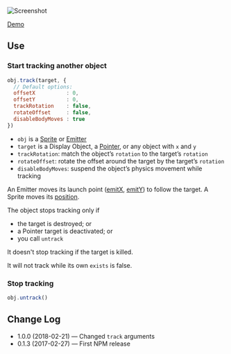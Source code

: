 ![Screenshot](https://samme.github.io/phaser-track/screenshot.png)

[Demo](https://samme.github.io/phaser-track/)

Use
---

### Start tracking another object
```javascript
obj.track(target, {
  // Default options:
  offsetX          : 0,
  offsetY          : 0,
  trackRotation    : false,
  rotateOffset     : false,
  disableBodyMoves : true
})
```

- `obj` is a [Sprite][1] or [Emitter][2]
- `target` is a Display Object, a [Pointer][3], or any object with `x` and `y`
- `trackRotation`: match the object’s `rotation` to the target’s `rotation`
- `rotateOffset`: rotate the offset around the target by the target’s `rotation`
- `disableBodyMoves`: suspend the object’s physics movement while tracking

An Emitter moves its launch point ([emitX][4], [emitY][5]) to follow the target. A Sprite moves its [position][6].

The object stops tracking only if

  - the target is destroyed; or
  - a Pointer target is deactivated; or
  - you call `untrack`

It doesn't stop tracking if the target is killed.

It will not track while its own `exists` is false.

### Stop tracking

```javascript
obj.untrack()
```

Change Log
----------

- 1.0.0 (2018-02-21) — Changed `track` arguments
- 0.1.3 (2017-02-27) — First NPM release

[1]: http://phaser.io/docs/2.6.2/Phaser.Sprite.html
[2]: http://phaser.io/docs/2.6.2/Phaser.Particles.Arcade.Emitter.html
[3]: http://phaser.io/docs/2.6.2/Phaser.Pointer.html
[4]: http://phaser.io/docs/2.6.2/Phaser.Particles.Arcade.Emitter.html#emitX
[5]: http://phaser.io/docs/2.6.2/Phaser.Particles.Arcade.Emitter.html#emitY
[6]: http://phaser.io/docs/2.6.2/Phaser.Sprite.html#position
